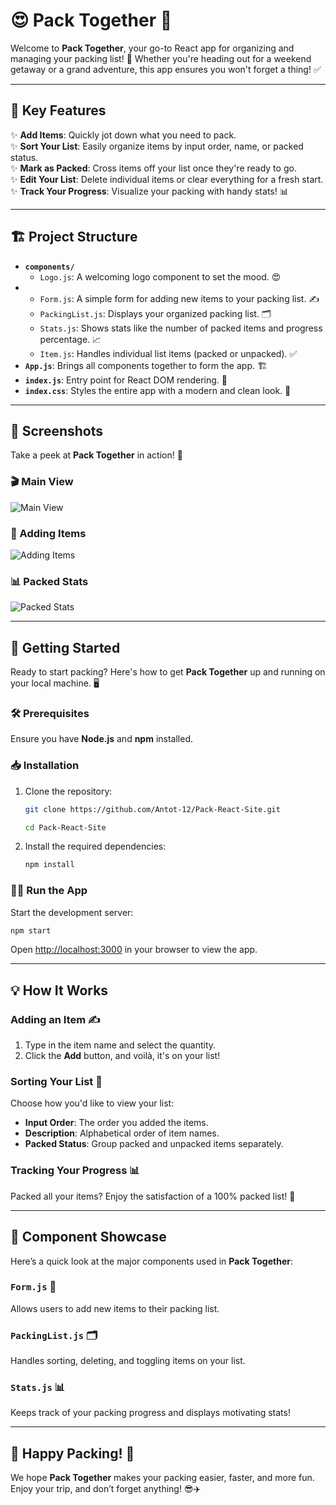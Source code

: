 # 😍 Pack Together 💼

Welcome to **Pack Together**, your go-to React app for organizing and managing your packing list! 🧳 Whether you're heading out for a weekend getaway or a grand adventure, this app ensures you won't forget a thing! ✅

---

## 🌟 Key Features

✨ **Add Items**: Quickly jot down what you need to pack.  
✨ **Sort Your List**: Easily organize items by input order, name, or packed status.  
✨ **Mark as Packed**: Cross items off your list once they're ready to go.  
✨ **Edit Your List**: Delete individual items or clear everything for a fresh start.  
✨ **Track Your Progress**: Visualize your packing with handy stats! 📊  

---

## 🏗️ Project Structure

- **`components/`**  
  - `Logo.js`: A welcoming logo component to set the mood. 😍  
- 
  - `Form.js`: A simple form for adding new items to your packing list. ✍️  
  - `PackingList.js`: Displays your organized packing list. 🗂️  
  - `Stats.js`: Shows stats like the number of packed items and progress percentage. 📈  
  - `Item.js`: Handles individual list items (packed or unpacked). ✅  
- **`App.js`**: Brings all components together to form the app. 🏗️  
- **`index.js`**: Entry point for React DOM rendering. 🚀  
- **`index.css`**: Styles the entire app with a modern and clean look. 🎨  

---

## 📸 Screenshots

Take a peek at **Pack Together** in action! 🌟

### 🎬 Main View
![Main View](screens/main-view.png)

### 🛒 Adding Items
![Adding Items](screens/add-item.png)

### 📊 Packed Stats
![Packed Stats](screens/stats-view.png)

---

## 🚀 Getting Started

Ready to start packing? Here's how to get **Pack Together** up and running on your local machine. 🖥️

### 🛠️ Prerequisites

Ensure you have **Node.js** and **npm** installed.  

### 📥 Installation

1. Clone the repository:
   ```bash
   git clone https://github.com/Antot-12/Pack-React-Site.git
   
   cd Pack-React-Site

2. Install the required dependencies:
   ```bash
   npm install
   ```

### 🏃‍♂️ Run the App

Start the development server:
```bash
npm start
```
Open [http://localhost:3000](http://localhost:3000) in your browser to view the app.

---

## 💡 How It Works

### Adding an Item ✍️
1. Type in the item name and select the quantity.
2. Click the **Add** button, and voilà, it's on your list!

### Sorting Your List 🔀
Choose how you'd like to view your list:
- **Input Order**: The order you added the items.
- **Description**: Alphabetical order of item names.
- **Packed Status**: Group packed and unpacked items separately.

### Tracking Your Progress 📊
Packed all your items? Enjoy the satisfaction of a 100% packed list! 🎉

---

## 🧩 Component Showcase

Here’s a quick look at the major components used in **Pack Together**:

### `Form.js` 📝
Allows users to add new items to their packing list.

### `PackingList.js` 🗂️
Handles sorting, deleting, and toggling items on your list.

### `Stats.js` 📊
Keeps track of your packing progress and displays motivating stats!

---

## 🤝 Happy Packing! 🎒

We hope **Pack Together** makes your packing easier, faster, and more fun. Enjoy your trip, and don’t forget anything! 😎✈️
